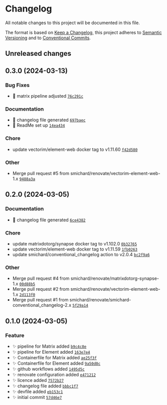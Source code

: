 # Changelog

All notable changes to this project will be documented in this file.

The format is based on [Keep a Changelog](https://keepachangelog.com/en/1.0.0/), this project adheres to [Semantic Versioning](https://semver.org/spec/v2.0.0.html) and to [Conventional Commits](https://www.conventionalcommits.org/en/v1.0.0/).

## Unreleased changes

## 0.3.0 (2024-03-13)

### Bug Fixes
- :bug: matrix pipeline adjusted [`76c291c`](https://github.com/smichard/matrix/commit/76c291c)

### Documentation
- :robot: changelog file generated [`697baec`](https://github.com/smichard/matrix/commit/697baec)
- :memo: ReadMe set up [`14ea434`](https://github.com/smichard/matrix/commit/14ea434)

### Chore
- update vectorim/element-web docker tag to v1.11.60 [`f42d580`](https://github.com/smichard/matrix/commit/f42d580)

### Other
- Merge pull request #5 from smichard/renovate/vectorim-element-web-1.x [`9488a3a`](https://github.com/smichard/matrix/commit/9488a3a)

## 0.2.0 (2024-03-05)

### Documentation
- :robot: changelog file generated [`6ce4382`](https://github.com/smichard/matrix/commit/6ce4382)

### Chore
- update matrixdotorg/synapse docker tag to v1.102.0 [`0b32765`](https://github.com/smichard/matrix/commit/0b32765)
- update vectorim/element-web docker tag to v1.11.59 [`1fb0263`](https://github.com/smichard/matrix/commit/1fb0263)
- update smichard/conventional_changelog action to v2.0.4 [`bc2f9a6`](https://github.com/smichard/matrix/commit/bc2f9a6)

### Other
- Merge pull request #4 from smichard/renovate/matrixdotorg-synapse-1.x [`00d88b5`](https://github.com/smichard/matrix/commit/00d88b5)
- Merge pull request #2 from smichard/renovate/vectorim-element-web-1.x [`2d113f0`](https://github.com/smichard/matrix/commit/2d113f0)
- Merge pull request #1 from smichard/renovate/smichard-conventional_changelog-2.x [`5f29a14`](https://github.com/smichard/matrix/commit/5f29a14)

## 0.1.0 (2024-03-05)

### Feature
- :sparkles: pipeline for Matrix added [`b9c4c8e`](https://github.com/smichard/matrix/commit/b9c4c8e)
- :sparkles: pipeline for Element added [`163e7e4`](https://github.com/smichard/matrix/commit/163e7e4)
- :sparkles: Containerfile for Matrix added [`ae25f3f`](https://github.com/smichard/matrix/commit/ae25f3f)
- :sparkles: Containerfile for Element added [`9a50d0c`](https://github.com/smichard/matrix/commit/9a50d0c)
- :sparkles: github workflows added [`1495d5c`](https://github.com/smichard/matrix/commit/1495d5c)
- :sparkles: renovate configuration added [`e471212`](https://github.com/smichard/matrix/commit/e471212)
- :sparkles: licence added [`7572b27`](https://github.com/smichard/matrix/commit/7572b27)
- :sparkles: changelog file added [`bbbc1f7`](https://github.com/smichard/matrix/commit/bbbc1f7)
- :sparkles: devfile added [`eb153c1`](https://github.com/smichard/matrix/commit/eb153c1)
- :sparkles: initial commit [`57d46e7`](https://github.com/smichard/matrix/commit/57d46e7)


